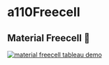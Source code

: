 # a110Freecell

## Material Freecell :construction:

[![material freecell tableau demo](http://img.youtube.com/vi/G17-G7a3XI4/0.jpg)](http://www.youtube.com/watch?v=G17-G7a3XI4 "material_freecell_tableau_demo")
